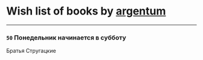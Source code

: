 # Wish list of books by [argentum](https://plus.google.com/+AlexandraPoliakova)
---

### `50` Понедельник начинается в субботу
Братья Стругацкие

